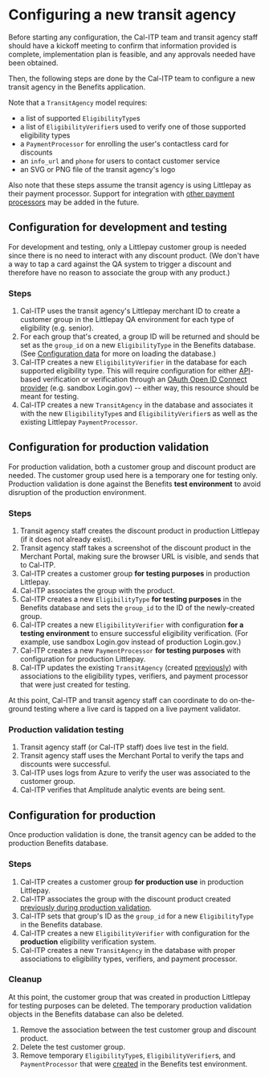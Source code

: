 # Configuring a new transit agency

Before starting any configuration, the Cal-ITP team and transit agency staff should have a kickoff meeting to confirm that information provided is complete, implementation plan is feasible, and any approvals needed have been obtained.

Then, the following steps are done by the Cal-ITP team to configure a new transit agency in the Benefits application.

Note that a `TransitAgency` model requires:

- a list of supported `EligibilityType`s
- a list of `EligibilityVerifier`s used to verify one of those supported eligibility types
- a `PaymentProcessor` for enrolling the user's contactless card for discounts
- an `info_url` and `phone` for users to contact customer service
- an SVG or PNG file of the transit agency's logo

Also note that these steps assume the transit agency is using Littlepay as their payment processor. Support for integration with [other payment processors](https://www.camobilitymarketplace.org/contracts/) may be added in the future.

## Configuration for development and testing

For development and testing, only a Littlepay customer group is needed since there is no need to interact with any discount product. (We don't have a way to tap a card against the QA system to trigger a discount and therefore have no reason to associate the group with any product.)

### Steps

1. Cal-ITP uses the transit agency's Littlepay merchant ID to create a customer group in the Littlepay QA environment for each type of eligibility (e.g. senior).
1. For each group that's created, a group ID will be returned and should be set as the `group_id` on a new `EligibilityType` in the Benefits database. (See [Configuration data](../data/) for more on loading the database.)
1. Cal-ITP creates a new `EligibilityVerifier` in the database for each supported eligibility type. This will require configuration for either [API](https://docs.calitp.org/eligibility-api/specification/)-based verification or verification through an [OAuth Open ID Connect provider](../oauth/) (e.g. sandbox Login.gov) -- either way, this resource should be meant for testing.
1. Cal-ITP creates a new `TransitAgency` in the database and associates it with the new `EligibilityType`s and `EligibilityVerifier`s as well as the existing Littlepay `PaymentProcessor`.

## Configuration for production validation

For production validation, both a customer group and discount product are needed. The customer group used here is a temporary one for testing only. Production validation is done against the Benefits **test environment** to avoid disruption of the production environment.

### Steps

1. Transit agency staff creates the discount product in production Littlepay (if it does not already exist).
1. Transit agency staff takes a screenshot of the discount product in the Merchant Portal, making sure the browser URL is visible, and sends that to Cal-ITP.
1. Cal-ITP creates a customer group **for testing purposes** in production Littlepay.
1. Cal-ITP associates the group with the product.
1. Cal-ITP creates a new `EligibilityType` **for testing purposes** in the Benefits database and sets the `group_id` to the ID of the newly-created group.
1. Cal-ITP creates a new `EligibilityVerifier` with configuration **for a testing environment** to ensure successful eligibility verification. (For example, use sandbox Login.gov instead of production Login.gov.)
1. Cal-ITP creates a new `PaymentProcessor` **for testing purposes** with configuration for production Littlepay.
1. Cal-ITP updates the existing `TransitAgency` (created [previously](#configuration-for-development-and-testing)) with associations to the eligibility types, verifiers, and payment processor that were just created for testing.

At this point, Cal-ITP and transit agency staff can coordinate to do on-the-ground testing where a live card is tapped on a live payment validator.

### Production validation testing

1. Transit agency staff (or Cal-ITP staff) does live test in the field.
1. Transit agency staff uses the Merchant Portal to verify the taps and discounts were successful.
1. Cal-ITP uses logs from Azure to verify the user was associated to the customer group.
1. Cal-ITP verifies that Amplitude analytic events are being sent.

## Configuration for production

Once production validation is done, the transit agency can be added to the production Benefits database.

### Steps

1. Cal-ITP creates a customer group **for production use** in production Littlepay.
1. Cal-ITP associates the group with the discount product created [previously during production validation](#configuration-for-production-validation).
1. Cal-ITP sets that group's ID as the `group_id` for a new `EligibilityType` in the Benefits database.
1. Cal-ITP creates a new `EligibilityVerifier` with configuration for the **production** eligibility verification system.
1. Cal-ITP creates a new `TransitAgency` in the database with proper associations to eligibility types, verifiers, and payment processor.

### Cleanup

At this point, the customer group that was created in production Littlepay for testing purposes can be deleted. The temporary production validation objects in the Benefits database can also be deleted.

1. Remove the association between the test customer group and discount product.
1. Delete the test customer group.
1. Remove temporary `EligibilityType`s, `EligibilityVerifier`s, and `PaymentProcessor` that were [created](#steps_1) in the Benefits test environment.
